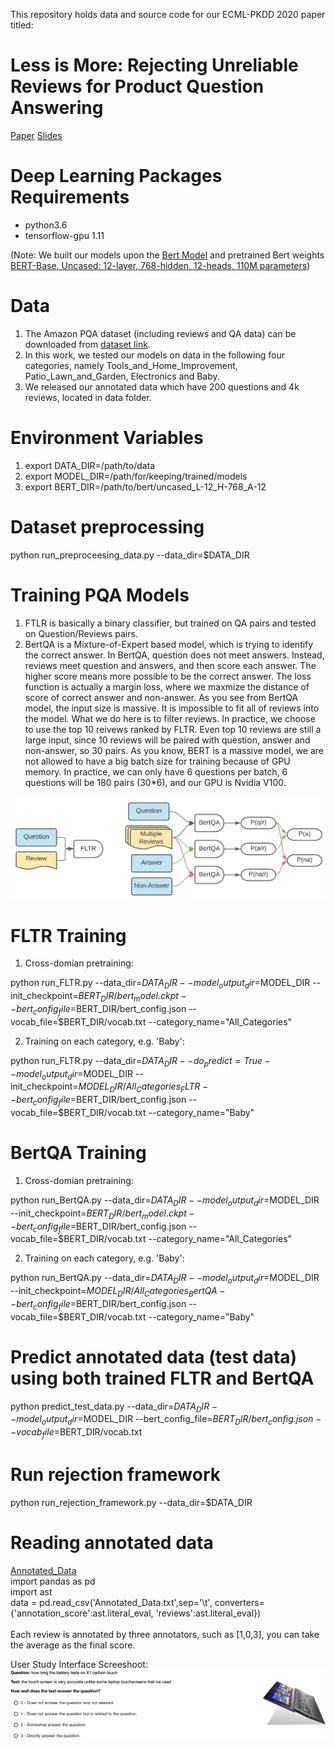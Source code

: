 This repository holds data and source code for our ECML-PKDD 2020 paper titled: 
# Less is More: Rejecting Unreliable Reviews for Product Question Answering 
[Paper](https://arxiv.org/abs/2007.04526)
[Slides](https://github.com/zswvivi/ecml_pqa/blob/master/figures/ppt.pdf)

# Deep Learning Packages Requirements
- python3.6
- tensorflow-gpu 1.11

(Note: We built our models upon the [Bert Model](https://github.com/google-research/bert) and pretrained Bert weights [BERT-Base, Uncased: 12-layer, 768-hidden, 12-heads, 110M parameters](https://storage.googleapis.com/bert_models/2018_10_18/uncased_L-12_H-768_A-12.zip))

# Data
1. The Amazon PQA dataset (including reviews and QA data) can be downloaded from [dataset link](http://cseweb.ucsd.edu/~jmcauley/datasets.html).
2. In this work, we tested our models on data in the following four categories, namely Tools_and_Home_Improvement, Patio_Lawn_and_Garden, Electronics and Baby.
3. We released our annotated data which have 200 questions and 4k reviews, located in data folder.


# Environment Variables
1. export DATA_DIR=/path/to/data
2. export MODEL_DIR=/path/for/keeping/trained/models
3. export BERT_DIR=/path/to/bert/uncased_L-12_H-768_A-12

# Dataset preprocessing
python run_preproceesing_data.py --data_dir=$DATA_DIR 

# Training PQA Models

1. FTLR is basically a binary classifier, but trained on QA pairs and tested on Question/Reviews pairs.
2. BertQA is a Mixture-of-Expert based model, which is trying to identify the correct answer. 
In BertQA, question does not meet answers. Instead, reviews meet question and answers, and then score each answer. 
The higher score means more possible to be the correct answer.
The loss function is actually a margin loss, where we maxmize the distance of score of correct answer and non-answer.
As you see from BertQA model, the input size is massive. It is impossible to fit all of reviews into the model.
What we do here is to filter reviews. In practice, we choose to use the top 10 reivews ranked by FLTR.
Even top 10 reviews are still a large input, since 10 reviews will be paired with question, answer and non-answer, so 30 pairs.
As you know, BERT is a massive model, we are not allowed to have a big batch size for training because of GPU memory.
In practice, we can only have 6 questions per batch, 6 questions will be 180 pairs (30*6), and our GPU is Nvidia V100.

![alt text](https://github.com/zswvivi/ecml_pqa/blob/master/figures/PQA_Models.png)

# FLTR Training 
1. Cross-domian pretraining:

python run_FLTR.py --data_dir=$DATA_DIR --model_output_dir=$MODEL_DIR --init_checkpoint=$BERT_DIR/bert_model.ckpt --bert_config_file=$BERT_DIR/bert_config.json --vocab_file=$BERT_DIR/vocab.txt --category_name="All_Categories"

2. Training on each category, e.g. 'Baby':

python run_FLTR.py --data_dir=$DATA_DIR --do_predict=True --model_output_dir=$MODEL_DIR --init_checkpoint=$MODEL_DIR /All_Categories_FLTR --bert_config_file=$BERT_DIR/bert_config.json --vocab_file=$BERT_DIR/vocab.txt --category_name="Baby"

# BertQA Training
1. Cross-domian pretraining:

python run_BertQA.py --data_dir=$DATA_DIR --model_output_dir=$MODEL_DIR --init_checkpoint=$BERT_DIR/bert_model.ckpt --bert_config_file=$BERT_DIR/bert_config.json --vocab_file=$BERT_DIR/vocab.txt --category_name="All_Categories"

2. Training on each category, e.g. 'Baby': 

python run_BertQA.py --data_dir=$DATA_DIR --model_output_dir=$MODEL_DIR --init_checkpoint=$MODEL_DIR /All_Categories_BertQA --bert_config_file=$BERT_DIR/bert_config.json --vocab_file=$BERT_DIR/vocab.txt --category_name="Baby"

# Predict annotated data (test data) using both trained FLTR and BertQA
python predict_test_data.py --data_dir=$DATA_DIR  --model_output_dir=$MODEL_DIR --bert_config_file=$BERT_DIR/bert_config.json --vocab_file=$BERT_DIR/vocab.txt

# Run rejection framework
python run_rejection_framework.py --data_dir=$DATA_DIR 

# Reading annotated data
[Annotated_Data](https://github.com/zswvivi/ecml_pqa/blob/master/data/Annotated_Data.txt) <br>
import pandas as pd <br>
import ast <br>
data = pd.read_csv('Annotated_Data.txt',sep='\t',
                   converters={'annotation_score':ast.literal_eval,
                               'reviews':ast.literal_eval}) 
<br>                               
Each review is annotated by three annotators, such as [1,0,3], you can take the average as the final score. <br>

User Study Interface  Screeshoot:
![alt text](https://github.com/zswvivi/ecml_pqa/blob/master/figures/annotation.png)

            

